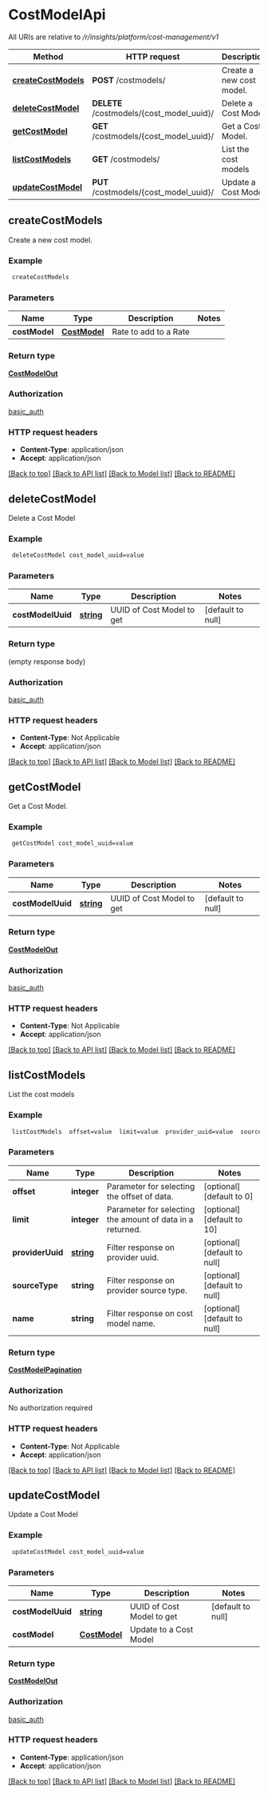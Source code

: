 # CostModelApi

All URIs are relative to */r/insights/platform/cost-management/v1*

Method | HTTP request | Description
------------- | ------------- | -------------
[**createCostModels**](CostModelApi.md#createCostModels) | **POST** /costmodels/ | Create a new cost model.
[**deleteCostModel**](CostModelApi.md#deleteCostModel) | **DELETE** /costmodels/{cost_model_uuid}/ | Delete a Cost Model
[**getCostModel**](CostModelApi.md#getCostModel) | **GET** /costmodels/{cost_model_uuid}/ | Get a Cost Model.
[**listCostModels**](CostModelApi.md#listCostModels) | **GET** /costmodels/ | List the cost models
[**updateCostModel**](CostModelApi.md#updateCostModel) | **PUT** /costmodels/{cost_model_uuid}/ | Update a Cost Model



## createCostModels

Create a new cost model.

### Example

```bash
 createCostModels
```

### Parameters


Name | Type | Description  | Notes
------------- | ------------- | ------------- | -------------
 **costModel** | [**CostModel**](CostModel.md) | Rate to add to a Rate |

### Return type

[**CostModelOut**](CostModelOut.md)

### Authorization

[basic_auth](../README.md#basic_auth)

### HTTP request headers

- **Content-Type**: application/json
- **Accept**: application/json

[[Back to top]](#) [[Back to API list]](../README.md#documentation-for-api-endpoints) [[Back to Model list]](../README.md#documentation-for-models) [[Back to README]](../README.md)


## deleteCostModel

Delete a Cost Model

### Example

```bash
 deleteCostModel cost_model_uuid=value
```

### Parameters


Name | Type | Description  | Notes
------------- | ------------- | ------------- | -------------
 **costModelUuid** | [**string**](.md) | UUID of Cost Model to get | [default to null]

### Return type

(empty response body)

### Authorization

[basic_auth](../README.md#basic_auth)

### HTTP request headers

- **Content-Type**: Not Applicable
- **Accept**: application/json

[[Back to top]](#) [[Back to API list]](../README.md#documentation-for-api-endpoints) [[Back to Model list]](../README.md#documentation-for-models) [[Back to README]](../README.md)


## getCostModel

Get a Cost Model.

### Example

```bash
 getCostModel cost_model_uuid=value
```

### Parameters


Name | Type | Description  | Notes
------------- | ------------- | ------------- | -------------
 **costModelUuid** | [**string**](.md) | UUID of Cost Model to get | [default to null]

### Return type

[**CostModelOut**](CostModelOut.md)

### Authorization

[basic_auth](../README.md#basic_auth)

### HTTP request headers

- **Content-Type**: Not Applicable
- **Accept**: application/json

[[Back to top]](#) [[Back to API list]](../README.md#documentation-for-api-endpoints) [[Back to Model list]](../README.md#documentation-for-models) [[Back to README]](../README.md)


## listCostModels

List the cost models

### Example

```bash
 listCostModels  offset=value  limit=value  provider_uuid=value  source_type=value  name=value
```

### Parameters


Name | Type | Description  | Notes
------------- | ------------- | ------------- | -------------
 **offset** | **integer** | Parameter for selecting the offset of data. | [optional] [default to 0]
 **limit** | **integer** | Parameter for selecting the amount of data in a returned. | [optional] [default to 10]
 **providerUuid** | [**string**](.md) | Filter response on provider uuid. | [optional] [default to null]
 **sourceType** | **string** | Filter response on provider source type. | [optional] [default to null]
 **name** | **string** | Filter response on cost model name. | [optional] [default to null]

### Return type

[**CostModelPagination**](CostModelPagination.md)

### Authorization

No authorization required

### HTTP request headers

- **Content-Type**: Not Applicable
- **Accept**: application/json

[[Back to top]](#) [[Back to API list]](../README.md#documentation-for-api-endpoints) [[Back to Model list]](../README.md#documentation-for-models) [[Back to README]](../README.md)


## updateCostModel

Update a Cost Model

### Example

```bash
 updateCostModel cost_model_uuid=value
```

### Parameters


Name | Type | Description  | Notes
------------- | ------------- | ------------- | -------------
 **costModelUuid** | [**string**](.md) | UUID of Cost Model to get | [default to null]
 **costModel** | [**CostModel**](CostModel.md) | Update to a Cost Model |

### Return type

[**CostModelOut**](CostModelOut.md)

### Authorization

[basic_auth](../README.md#basic_auth)

### HTTP request headers

- **Content-Type**: application/json
- **Accept**: application/json

[[Back to top]](#) [[Back to API list]](../README.md#documentation-for-api-endpoints) [[Back to Model list]](../README.md#documentation-for-models) [[Back to README]](../README.md)


